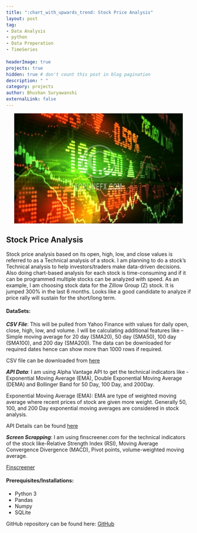 ```yaml
---
title: ":chart_with_upwards_trend: Stock Price Analysis"
layout: post
tag: 
- Data Analysis 
- python
- Data Preperation
- TimeSeries

headerImage: true
projects: true
hidden: true # don't count this post in blog pagination
description: " "
category: projects
author: Bhushan Suryawanshi 
externalLink: false
---
```


<p align="center">
  <img width="460" height="300" src="/assets/images/stock.jpg">
</p>


## Stock Price Analysis
<p align='justify'>

Stock price analysis based on its open, high, low, and close values is referred to as a Technical analysis of a stock. 
I am planning to do a stock’s Technical analysis to help investors/traders make data-driven decisions. 
Also doing chart-based analysis for each stock is time-consuming and if it can be programmed multiple stocks can be 
analyzed with speed. As an example, I am choosing stock data for the Zillow Group (Z) stock. It is jumped 300% in the 
last 6 months. Looks like a good candidate to analyze if price rally will sustain for the short/long term.

</p>  

#### DataSets:

***CSV File***:
This will be pulled from Yahoo Finance with values for daily open, close, high, low, and volume. I will be calculating 
additional features like – Simple moving average for 20 day (SMA20), 50 day (SMA50), 100 day (SMA100), and 200 day (SMA200). 
The data can be downloaded for required dates hence can show more than 1000 rows if required.

CSV file can be downloaded from [here](https://finance.yahoo.com/quote/Z/history?p=Z)

***API Data***:
I am using Alpha Vantage API to get the technical indicators like - Exponential Moving Average (EMA), Double Exponential 
Moving Average (DEMA) and Bollinger Band for 50 Day, 100 Day, and 200Day. 

Exponential Moving Average (EMA): EMA are type of weighted moving average where recent prices of stock are given more 
weight. Generally 50, 100, and 200 Day exponential moving averages are considered in stock analysis. 

API Details can be found [here](https://www.alphavantage.co/query?function=BALANCE_SHEET&symbol=Z)

***Screen Scrapping***:
I am using finscreener.com for the technical indicators of the stock like-Relative Strength Index (RSI), Moving Average 
Convergence Divergence (MACD), Pivot points, volume-weighted moving average. 

[Finscreener](https://www.finscreener.com/tittech/technical-analysis?&cp=7627&tframe=4)


#### Prerequisites/Installations:
- Python 3
- Pandas
- Numpy
- SQLite


GitHub repository can be found here: [GitHub](https://github.com/BhushanGitHub/bhushanGitHub.github.io/tree/main/Projects/stock_price_analysis) 
